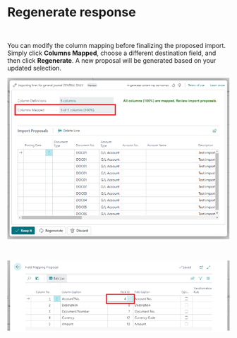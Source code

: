 # Regenerate response
&nbsp;  

You can modify the column mapping before finalizing the proposed import. Simply click **Columns Mapped**, choose a different destination field, and then click **Regenerate**. A new proposal will be generated based on your updated selection.
&nbsp;  

![Columns mapped](Assets/ColumnsMapped.png)

&nbsp;  

![Select field](Assets/SelectField.png)
